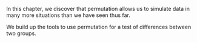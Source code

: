 In this chapter, we discover that permutation allows us to simulate data in
many more situations than we have seen thus far.

We build up the tools to use permutation for a test of differences between two
groups.
